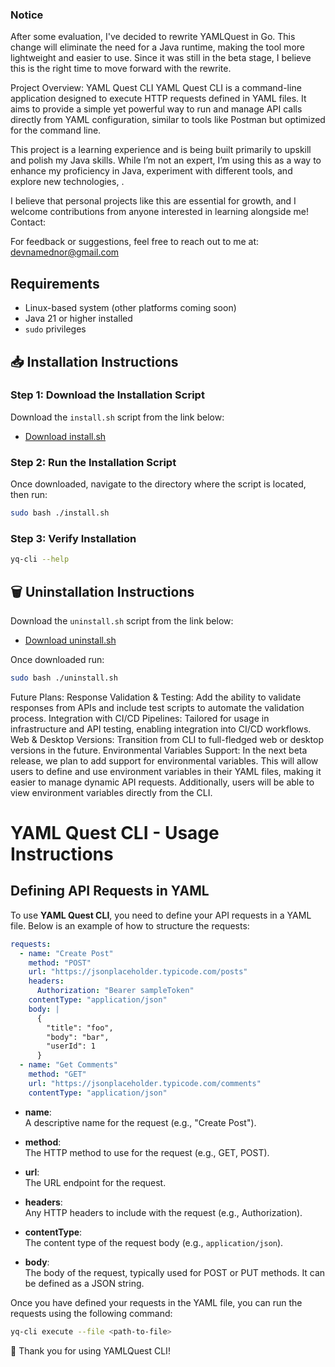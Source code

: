### Notice ####
After some evaluation, I've decided to rewrite YAMLQuest in Go. This change will eliminate the need for a Java runtime, making the tool more lightweight and easier to use. Since it was still in the beta stage, I believe this is the right time to move forward with the rewrite.

Project Overview: YAML Quest CLI
YAML Quest CLI is a command-line application designed to execute HTTP requests defined in YAML files. It aims to provide a simple yet powerful way to run and manage API calls directly from YAML configuration, similar to tools like Postman but optimized for the command line.

This project is a learning experience and is being built primarily to upskill and polish my Java skills. While I’m not an expert, I’m using this as a way to enhance my proficiency in Java, experiment with different tools, and explore new technologies, .

I believe that personal projects like this are essential for growth, and I welcome contributions from anyone interested in learning alongside me!
Contact:

For feedback or suggestions, feel free to reach out to me at:
devnamednor@gmail.com

## Requirements

- Linux-based system (other platforms coming soon)
- Java 21 or higher installed
- `sudo` privileges

## 📥 Installation Instructions

### Step 1: Download the Installation Script

Download the `install.sh` script from the link below:

- [Download install.sh](https://github.com/nor-codes/yamlquest/releases/download/v1.0.0-beta.1/install.sh)

### Step 2: Run the Installation Script

Once downloaded, navigate to the directory where the script is located, then run:

```bash
sudo bash ./install.sh
```

### Step 3: Verify Installation

```bash
yq-cli --help
```

## 🗑️ Uninstallation Instructions

Download the `uninstall.sh` script from the link below:

- [Download uninstall.sh](https://github.com/nor-codes/yamlquest/releases/download/v1.0.0-beta.1/uninstall.sh)

Once downloaded run:
```bash
sudo bash ./uninstall.sh
```

Future Plans:
Response Validation & Testing: Add the ability to validate responses from APIs and include test scripts to automate the validation process.
Integration with CI/CD Pipelines: Tailored for usage in infrastructure and API testing, enabling integration into CI/CD workflows.
Web & Desktop Versions: Transition from CLI to full-fledged web or desktop versions in the future.
Environmental Variables Support: In the next beta release, we plan to add support for environmental variables. This will allow users to define and use environment variables in their YAML files, making it easier to manage dynamic API requests. Additionally, users will be able to view environment variables directly from the CLI.


# YAML Quest CLI - Usage Instructions

## Defining API Requests in YAML

To use **YAML Quest CLI**, you need to define your API requests in a YAML file. Below is an example of how to structure the requests:

```yaml
requests:
  - name: "Create Post"
    method: "POST"
    url: "https://jsonplaceholder.typicode.com/posts"
    headers:
      Authorization: "Bearer sampleToken"
    contentType: "application/json"
    body: |
      {
        "title": "foo",
        "body": "bar",
        "userId": 1
      }
  - name: "Get Comments"
    method: "GET"
    url: "https://jsonplaceholder.typicode.com/comments"
    contentType: "application/json"
```

- **name**:  
  A descriptive name for the request (e.g., "Create Post").

- **method**:  
  The HTTP method to use for the request (e.g., GET, POST).

- **url**:  
  The URL endpoint for the request.

- **headers**:  
  Any HTTP headers to include with the request (e.g., Authorization).

- **contentType**:  
  The content type of the request body (e.g., `application/json`).

- **body**:  
  The body of the request, typically used for POST or PUT methods. It can be defined as a JSON string.

Once you have defined your requests in the YAML file, you can run the requests using the following command:
```bash
yq-cli execute --file <path-to-file>
```


🎉 Thank you for using YAMLQuest CLI!

